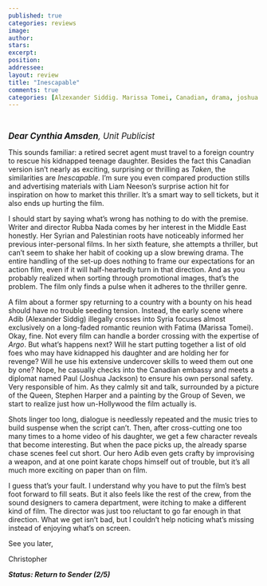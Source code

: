 ```yaml
---
published: true
categories: reviews
image:
author: 
stars: 
excerpt: 
position: 
addressee: 
layout: review
title: "Inescapable"
comments: true
categories: [Alzexander Siddig. Marissa Tomei, Canadian, drama, joshua jackson, Letters, liam neeson, rubba nadda, syria. taken]
---
```

<div><p>&nbsp;<span class="full-image-block ssNonEditable"><span><a href="/letters/2012/10/19/inescapable.html"><img src="http://static.squarespace.com/static/5005f6bcc4aa41161b33e89e/5329cf1fe4b07c068ebf74de/5329cf1fe4b07c068ebf76d5/1350654259073/Inescapable.jpg" alt="" /></a></span></span></p>
<p><em style="font-size:120%;"><strong>Dear Cynthia Amsden</strong>, Unit Publicist</em></p>
<p>This sounds familiar: a retired secret agent must travel to a foreign country to rescue his kidnapped teenage daughter. Besides the fact this Canadian version isn&rsquo;t nearly as exciting, surprising or thrilling<em> </em>as <em>Taken</em>, the similarities are <em>Inescapable</em>. I&rsquo;m sure you even compared production stills and advertising materials with Liam Neeson&rsquo;s surprise action hit for inspiration on how to market this thriller. It&rsquo;s a smart way to sell tickets, but it also ends up hurting the film.&nbsp;</p>
<p>I should start by saying what&rsquo;s wrong has nothing to do with the premise. Writer and director Rubba Nada comes by her interest in the Middle East honestly. Her Syrian and Palestinian roots have noticeably informed her previous inter-personal films. In her sixth feature, she attempts a thriller, but can&rsquo;t seem to shake her habit of cooking up a slow brewing drama. The entire handling of the set-up does nothing to frame our expectations for an action film, even if it will half-heartedly turn in that direction. And as you probably realized when sorting through promotional images, that&rsquo;s the problem. The film only finds a pulse when it adheres to the thriller genre.&nbsp;</p>
<p>A film about a former spy returning to a country with a bounty on his head should have no trouble seeding tension. Instead, the early scene where Adib (Alexander Siddig) illegally crosses into Syria focuses almost exclusively on a long-faded romantic reunion with Fatima (Marissa Tomei). Okay, fine. Not every film can handle a border crossing with the expertise of <em>Argo</em>. But what&rsquo;s happens next? Will he start putting together a list of old foes who may have kidnapped his daughter and are holding her for revenge? Will he use his extensive undercover skills to weed them out one by one? Nope, he casually checks into the Canadian embassy and meets a diplomat named Paul (Joshua Jackson) to ensure his own personal safety. Very responsible of him. As they calmly sit and talk, surrounded by a picture of the Queen, Stephen Harper and a painting by the Group of Seven, we start to realize just how un-Hollywood the film actually is.&nbsp;</p>
<p>Shots linger too long, dialogue is needlessly repeated and the music tries to build suspense when the script can&rsquo;t. Then, after cross-cutting one too many times to a home video of his daughter, we get a few character reveals that become interesting. But when the pace picks up, the already sparse chase scenes feel cut short. Our hero Adib even gets crafty by improvising a weapon, and at one point karate chops himself out of trouble, but it&rsquo;s all much more exciting on paper than on film.</p>
<p>I guess that&rsquo;s your fault. I understand why you have to put the film&rsquo;s best foot forward to fill seats. But it also feels like the rest of the crew, from the sound designers to camera department, were itching to make a different kind of film. The director was just too reluctant to go far enough in that direction. What we get isn&rsquo;t bad, but I couldn&rsquo;t help noticing what&rsquo;s missing instead of enjoying what&rsquo;s on screen.</p>
<p>See you later,</p>
<p>Christopher</p>
<p><strong><em>Status: Return to Sender (2/5)</em></strong></p></div>
